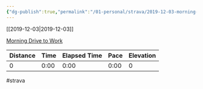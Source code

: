 ```yaml
---
{"dg-publish":true,"permalink":"/01-personal/strava/2019-12-03-morning-drive-to-work/"}
---
```



[[2019-12-03\|2019-12-03]]

[Morning Drive to Work](https://www.strava.com/activities/2908416560)

| Distance | Time | Elapsed Time | Pace | Elevation |
| -------- | ---- | ------------ | ---- | --------- |
| 0        | 0:00 | 0:00         | 0:00 | 0         |




#strava
